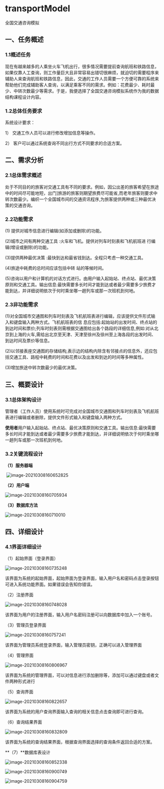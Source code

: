 # transportModel

 

全国交通咨询模拟



## 一、任务概述

### 1.1概述任务

现在有越来越多的人乘坐火车飞机出行，很多情况需要提前查询航班和铁路信息，如果仅靠人工查询，则工作量巨大且非常容易出错切很麻烦，就迫切的需要程序来辅助人来查询航班和铁路信息，因此，交通的工作人员需要一个方便可靠的系统来帮助他们完成辅助客人查询，以满足乘客不同的需求。例如：花费最少、耗时最少、中转次数最少等需求。于是，我便选择了全国交通咨询模拟系统作为我的数据结构课程设计内容。

### 1.2总体任务要求

系统设计要求：

1） 交通工作人员可以进行修改增加信息等操作。

2） 客户可以通过系统查询不同出行方式不同要求的合适方案。



## **二、需求分析**   

### 2.1总体需求概述

处于不同目的的旅客对交通工具有不同的要求。例如，因公出差的旅客希望在旅途中的时间尽可能地短，出门]旅游的旅客则期望旅费尽可能省,而老年旅客则要求中转次数最少。编织一个全国城市间的交通资讯程序,为旅客提供两种或三种最优决策的交通咨询。

### 2.2功能需求

(1) 提供对城市信息进行编辑(如添加或删除)的功能。

(2)城市之间有两种交通工具 :火车和飞机。提供对列车时刻表和飞机航班进 行编辑(增设或删除)的功能。

(3)提供两种最优决策 :最快到达和最省钱到达。全程只考虑一种交通工具。

(4)旅途中耗费的总时间应该包括中转 站的等候时间。

(5)咨询以用户和计算机的对话方式进行。由用户输入起始站、终点站、最优决策原则和交通工具。输出信息:最快需要多长时间才能到达或者最少需要多少旅费才能到达，并详细说明依次于何时乘坐哪一趟列车或那一次班机到何地。

### 2.3非功能需求

(1)对全国城市交通图和列车时刻表及飞机航班表进行编辑，应该提供文件形式输入和键盘输入两种方式。飞机航班表的信 息应包括:起始站的出发时间、终点站的到达时间和票价;列车时刻表则需根据交通图给出各个路段的详细信息,例如:对从北京到上海的火车,需给出北京至天津、天津至徐州及徐州至上海各段的出发时间、到达时间及票价等信息。

(2)以邻接表座交通图的存储结构,表示边的结构内除含有邻接点的信息外，还应包括交通工具、路程中耗费的时间和花费以及出发和到达的时间等多种属性。

(3)增加旅途中转次数最少的最优决策。

## 三、概要设计

### 3.1总体架构设计

管理者（工作人员）使用系统时可完成对全国城市交通图和列车时刻表及飞机航班表进行编辑或者删除，提供文件形式输入和键盘输入两种方式。

**使用者**用户输入起始站、终点站、最优决策原则和交通工具。输出信息:最快需要多长时间才能到达或者最少需要多少旅费才能到达，并详细说明依次于何时乘坐哪一趟列车或那一次班机到何地。

### 3.2关键流程设计

 

**（1）服务器端**

​                              ![image-20210308160652825](https://github.com/BigStrawberry0225/transportModel/blob/master/img-folder/image-1.png)

 

**（2）用户端**

 ![image-20210308160705934](https://github.com/BigStrawberry0225/transportModel/blob/master/img-folder/image-2.png)

**（3）数据库方法**

 ![image-20210308160710010](https://github.com/BigStrawberry0225/transportModel/blob/master/img-folder/image-3.png)

 

## 四、详细设计

### 4.1界面详细设计

（1）起始界面（登录界面）

 ![image-20210308160735248](https://github.com/BigStrawberry0225/transportModel/blob/master/img-folder/image-4.png)

该界面为系统的起始界面，起始界面为登录界面，输入用户名和密码点击登录按钮可进入系统功能界面。如果错误会告知你错误。

（2）注册界面

 ![image-20210308160748028](https://github.com/BigStrawberry0225/transportModel/blob/master/img-folder/image-5.png)

该界面为用户的注册界面，输入用户名密码注册可以向数据库中加入一个账号。

（3）管理员登录界面

 ![image-20210308160757241](https://github.com/BigStrawberry0225/transportModel/blob/master/img-folder/image-6.png)

该界面为管理员系统登录界面，输入管理员密钥，正确可以进入管理界面

（4）管理界面

 ![image-20210308160806967](https://github.com/BigStrawberry0225/transportModel/blob/master/img-folder/image-7.png)

该界面为系统的管理界面，可以对信息进行添加删除等，添加可以通过键盘或者文件两种形式进行

 

（5）查询界面

 ![image-20210308160822657](https://github.com/BigStrawberry0225/transportModel/blob/master/img-folder/image-8.png)

该界面为系统的用户查询界面输入查询的相关信息点击查询即可进行查询。

（6）查询结果界面

 ![image-20210308160832809](https://github.com/BigStrawberry0225/transportModel/blob/master/img-folder/image-9.png)

该界面为系统的查询结果界面，根据查询界面选择的查询条件返回合适的方案。

**（7）**数据库表设计

   ![image-20210308160852338](https://github.com/BigStrawberry0225/transportModel/blob/master/img-folder/image-10.png)

 ![image-20210308160900749](https://github.com/BigStrawberry0225/transportModel/blob/master/img-folder/image-11.png)

 ![image-20210308160904759](https://github.com/BigStrawberry0225/transportModel/blob/master/img-folder/image-12.png)



